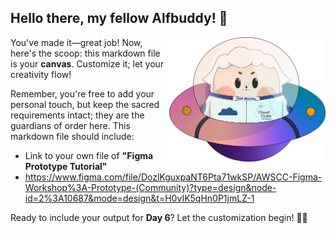 ## Hello there, my fellow Alfbuddy! 💖

<img align="right" width="250px" src="../../assets/alf/alf-ufo.png">

You've made it—great job! Now, here's the scoop: this markdown file is your **canvas**. Customize it; let your creativity flow!

Remember, you're free to add your personal touch, but keep the sacred requirements intact; they are the guardians of order here. This markdown file should include:
- Link to your own file of **"Figma Prototype Tutorial"**
- https://www.figma.com/file/DozlKguxpaNT6Pta71wkSP/AWSCC-Figma-Workshop%3A-Prototype-(Community)?type=design&node-id=2%3A10687&mode=design&t=H0vIK5qHn0P1jmLZ-1
  

Ready to include your output for **Day 6**? Let the customization begin! 🚀✨

<!-- You may now delete and modify the content of this file -->
